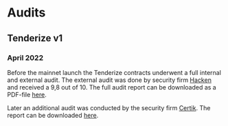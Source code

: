 # Audits

## Tenderize v1

### April 2022

Before the mainnet launch the Tenderize contracts underwent a full internal and external audit. The external audit was done by security firm [Hacken](https://hacken.io) and received a 9,8 out of 10. The full audit report can be downloaded as a PDF-file [here](https://github.com/Tenderize/tender-core/raw/master/audits/hacken.pdf).

Later an additional audit was conducted by the security firm [Certik](https://www.certik.com/). The report can be downloaded [here](https://github.com/Tenderize/tender-core/raw/master/audits/certik.pdf).
